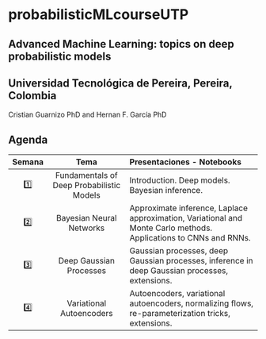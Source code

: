 # probabilisticMLcourseUTP


## Advanced Machine Learning: topics on deep probabilistic models
## Universidad Tecnológica de Pereira, Pereira, Colombia 

Cristian Guarnizo PhD and Hernan F. García PhD

## Agenda
<!---
## Weeks. Fundamentals of Deep Probabilistic Models
Introduction. Deep models. Bayesian inference.
## May 27 – June 8. Bayesian Neural Networks
Approximate inference, Laplace approximation, Variational and Monte Carlo
methods. Applications to CNNs and RNNs.
## June 11-12. Deep Gaussian Processes
Gaussian processes, deep Gaussian processes, inference in deep Gaussian
processes, extensions.
## June 13-14. Variational Autoencoders
Autoencoders, variational autoencoders, normalizing flows, re-parameterization
tricks, extensions.
--->

| Semana  | Tema |  Presentaciones - Notebooks |
| :----: |  :---: |:----- | 
| :one: | Fundamentals of Deep Probabilistic Models |  Introduction. Deep models. Bayesian inference.  |
| :two: |  Bayesian Neural Networks | Approximate inference, Laplace approximation, Variational and Monte Carlo methods. Applications to CNNs and RNNs.  |
| :three: | Deep Gaussian Processes | Gaussian processes, deep Gaussian processes, inference in deep Gaussian processes, extensions.  |
| :four: |  Variational Autoencoders |   Autoencoders, variational autoencoders, normalizing flows, re-parameterization tricks, extensions.  |
